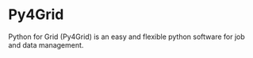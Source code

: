 Py4Grid
=======

Python for Grid (Py4Grid) is an easy and flexible python software for job and data management. 
